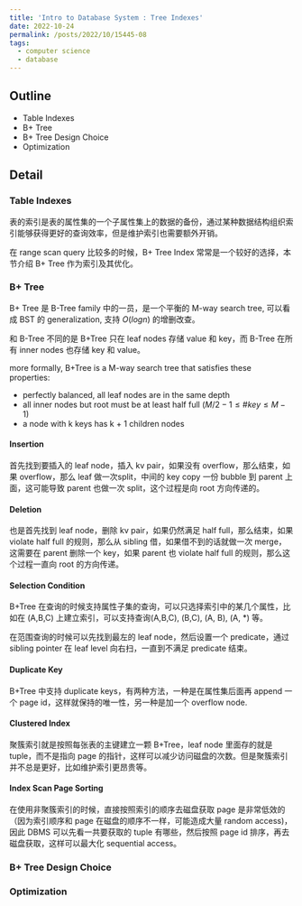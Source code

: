 ```yaml
---
title: 'Intro to Database System : Tree Indexes'
date: 2022-10-24
permalink: /posts/2022/10/15445-08
tags:
  - computer science
  - database
---
```

## Outline
- Table Indexes
- B+ Tree
- B+ Tree Design Choice
- Optimization

## Detail

### Table Indexes
表的索引是表的属性集的一个子属性集上的数据的备份，通过某种数据结构组织索引能够获得更好的查询效率，但是维护索引也需要额外开销。

在 range scan query 比较多的时候，B+ Tree Index 常常是一个较好的选择，本节介绍 B+ Tree 作为索引及其优化。
### B+ Tree
B+ Tree 是 B-Tree family 中的一员，是一个平衡的 M-way search tree, 可以看成 BST 的 generalization,  支持 $O(logn)$ 的增删改查。

和 B-Tree 不同的是 B+Tree 只在 leaf nodes 存储 value 和 key，而 B-Tree 在所有 inner nodes 也存储 key 和 value。

more formally, B+Tree is a M-way search tree that satisfies these properties:
- perfectly balanced, all leaf nodes are in the same depth
- all inner nodes but root must be at least half full $( M/2 - 1 \le \#key \le M - 1 )$
- a node with k keys has k + 1 children nodes

#### Insertion
首先找到要插入的 leaf node，插入 kv pair，如果没有 overflow，那么结束，如果 overflow，那么 leaf 做一次split，中间的 key copy 一份 bubble 到 parent 上面，这可能导致 parent 也做一次 split，这个过程是向 root 方向传递的。

#### Deletion
也是首先找到 leaf node，删除 kv pair，如果仍然满足 half full，那么结束，如果 violate half full 的规则，那么从 sibling 借，如果借不到的话就做一次 merge，这需要在 parent 删除一个 key，如果 parent 也 violate half full 的规则，那么这个过程一直向 root 的方向传递。

#### Selection Condition
B+Tree 在查询的时候支持属性子集的查询，可以只选择索引中的某几个属性，比如在 (A,B,C) 上建立索引，可以支持查询(A,B,C), (B,C), (A, B), (A, *) 等。

在范围查询的时候可以先找到最左的 leaf node，然后设置一个 predicate，通过 sibling pointer 在 leaf level 向右扫，一直到不满足 predicate 结束。

#### Duplicate Key

B+Tree 中支持 duplicate keys，有两种方法，一种是在属性集后面再 append 一个 page id，这样就保持的唯一性，另一种是加一个 overflow node.

#### Clustered Index

聚簇索引就是按照每张表的主键建立一颗 B+Tree，leaf node 里面存的就是 tuple，而不是指向 page 的指针，这样可以减少访问磁盘的次数。但是聚簇索引并不总是更好，比如维护索引更昂贵等。

#### Index Scan Page Sorting

在使用非聚簇索引的时候，直接按照索引的顺序去磁盘获取 page 是非常低效的（因为索引顺序和 page 在磁盘的顺序不一样，可能造成大量 random access)，因此 DBMS 可以先看一共要获取的 tuple 有哪些，然后按照 page id 排序，再去磁盘获取，这样可以最大化 sequential access。

### B+ Tree Design Choice

### Optimization